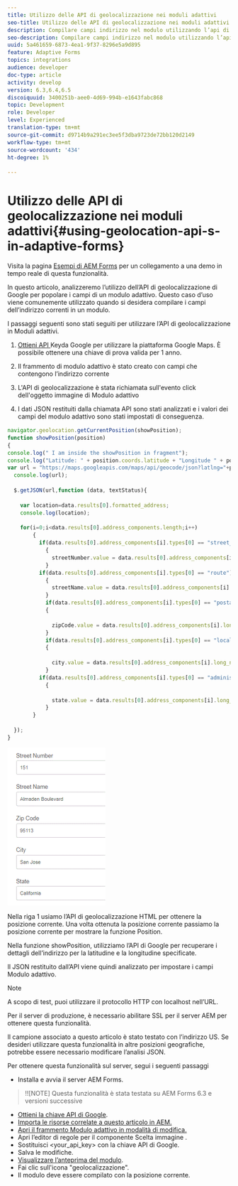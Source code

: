 ```yaml
---
title: Utilizzo delle API di geolocalizzazione nei moduli adattivi
seo-title: Utilizzo delle API di geolocalizzazione nei moduli adattivi
description: Compilare campi indirizzo nel modulo utilizzando l’api di geolocalizzazione
seo-description: Compilare campi indirizzo nel modulo utilizzando l’api di geolocalizzazione
uuid: 5a461659-6873-4ea1-9f37-8296e5a9d895
feature: Adaptive Forms
topics: integrations
audience: developer
doc-type: article
activity: develop
version: 6.3,6.4,6.5
discoiquuid: 3400251b-aee0-4d69-994b-e1643fabc868
topic: Development
role: Developer
level: Experienced
translation-type: tm+mt
source-git-commit: d9714b9a291ec3ee5f3dba9723de72bb120d2149
workflow-type: tm+mt
source-wordcount: '434'
ht-degree: 1%

---
```



# Utilizzo delle API di geolocalizzazione nei moduli adattivi{#using-geolocation-api-s-in-adaptive-forms}

Visita la pagina [Esempi di AEM Forms](https://forms.enablementadobe.com/content/samples/samples.html?query=0) per un collegamento a una demo in tempo reale di questa funzionalità.

In questo articolo, analizzeremo l’utilizzo dell’API di geolocalizzazione di Google per popolare i campi di un modulo adattivo. Questo caso d’uso viene comunemente utilizzato quando si desidera compilare i campi dell’indirizzo correnti in un modulo.

I passaggi seguenti sono stati seguiti per utilizzare l’API di geolocalizzazione in Moduli adattivi.

1. [Ottieni API ](https://developers.google.com/maps/documentation/javascript/get-api-key) Keyda Google per utilizzare la piattaforma Google Maps. È possibile ottenere una chiave di prova valida per 1 anno.

1. Il frammento di modulo adattivo è stato creato con campi che contengono l’indirizzo corrente

1. L&#39;API di geolocalizzazione è stata richiamata sull&#39;evento click dell&#39;oggetto immagine di Modulo adattivo

1. I dati JSON restituiti dalla chiamata API sono stati analizzati e i valori dei campi del modulo adattivo sono stati impostati di conseguenza.

```javascript
navigator.geolocation.getCurrentPosition(showPosition);
function showPosition(position) 
{
console.log(" I am inside the showPosition in fragment");
console.log("Latitude: " + position.coords.latitude + "Longitude " + position.coords.longitude);
var url = "https://maps.googleapis.com/maps/api/geocode/json?latlng="+position.coords.latitude+","+position.coords.longitude+"&key=<your_api_key>";
  console.log(url);
  
  $.getJSON(url,function (data, textStatus){
    
    var location=data.results[0].formatted_address;
    console.log(location);
    
    for(i=0;i<data.results[0].address_components.length;i++)
        {
          if(data.results[0].address_components[i].types[0] == "street_number")
            {
              streetNumber.value = data.results[0].address_components[i].long_name;
            }
          if(data.results[0].address_components[i].types[0] == "route")
            {
              streetName.value = data.results[0].address_components[i].long_name;
            }
            if(data.results[0].address_components[i].types[0] == "postal_code")
            {
              
              zipCode.value = data.results[0].address_components[i].long_name;
            }
            if(data.results[0].address_components[i].types[0] == "locality")
            {
              
              city.value = data.results[0].address_components[i].long_name;
            }
          if(data.results[0].address_components[i].types[0] == "administrative_area_level_1")
            {
              
              state.value = data.results[0].address_components[i].long_name;
            }
        }
    
  });
}
```

![I campi si popolano con l’api geologica](assets/capture-4.gif)

Nella riga 1 usiamo l’API di geolocalizzazione HTML per ottenere la posizione corrente. Una volta ottenuta la posizione corrente passiamo la posizione corrente per mostrare la funzione Position.

Nella funzione showPosition, utilizziamo l’API di Google per recuperare i dettagli dell’indirizzo per la latitudine e la longitudine specificate.

Il JSON restituito dall’API viene quindi analizzato per impostare i campi Modulo adattivo.

>[!NOTE]
>
>A scopo di test, puoi utilizzare il protocollo HTTP con localhost nell’URL.
>
>Per il server di produzione, è necessario abilitare SSL per il server AEM per ottenere questa funzionalità.
>
>Il campione associato a questo articolo è stato testato con l’indirizzo US. Se desideri utilizzare questa funzionalità in altre posizioni geografiche, potrebbe essere necessario modificare l’analisi JSON.

Per ottenere questa funzionalità sul server, segui i seguenti passaggi

* Installa e avvia il server AEM Forms.

>!![NOTE] Questa funzionalità è stata testata su AEM Forms 6.3 e versioni successive
* [Ottieni la chiave API di Google](https://developers.google.com/maps/documentation/javascript/get-api-key).
* [Importa le risorse correlate a questo articolo in AEM.](assets/geolocationapi.zip)
* [Apri il frammento Modulo adattivo in modalità di modifica.](http://localhost:4502/editor.html/content/forms/af/currentaddressfragment.html)
* Apri l’editor di regole per il componente Scelta immagine .
* Sostituisci &lt;your_api_key> con la chiave API di Google.
* Salva le modifiche.
* [Visualizzare l’anteprima del modulo](http://localhost:4502/content/dam/formsanddocuments/currentaddressfragment/jcr:content?wcmmode=disabled).
* Fai clic sull&#39;icona &quot;geolocalizzazione&quot;.
* Il modulo deve essere compilato con la posizione corrente.

